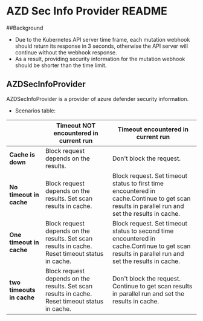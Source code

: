 # AZD Sec Info Provider README

##Background

- Due to the Kubernetes API server time frame, each mutation webhook should return its response in 3 seconds, otherwise the API server will continue without the webhook response.
- As a result, providing security information for the mutation webhook should be shorter than the time limit.

## AZDSecInfoProvider

AZDSecInfoProvider is a provider of azure defender security information.

- Scenarios table:

|                                                               | Timeout NOT encountered in current run                                                                | Timeout encountered in current run                                                                                                                 |
| ------------------------------------------------------------  |-------------------------------------------------------------------------------------------------------| ---------------------------------------------------------------------------------------------------------------------------------------------------|
| **Cache is down**                                             | Block request depends on the results.                                                                 | Don't block the request.                                                                                                                           |
| **No timeout in cache**                                       | Block request depends on the results. Set scan results in cache.                                      | Block request. Set timeout status to first time encountered in cache.Continue to get scan results in parallel run and set the results in cache.    |
| **One timeout in cache**                                      | Block request depends on the results. Set scan results in cache. Reset timeout status in cache.       | Block request. Set timeout status to second time encountered in cache.Continue to get scan results in parallel run and set the results in cache.   |
| **two timeouts in cache**                                     | Block request depends on the results. Set scan results in cache. Reset timeout status in cache.       | Don't block the request. Continue to get scan results in parallel run and set the results in cache.                                                |
